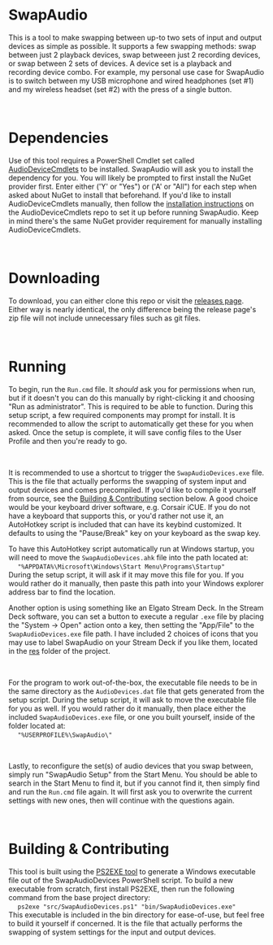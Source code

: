 
# SwapAudio

This is a tool to make swapping between up-to two sets of input and output devices as simple as possible. It
supports a few swapping methods: swap between just 2 playback devices, swap betweeen just 2 recording devices,
or swap between 2 sets of devices. A device set is a playback and recording device combo. For example, my
personal use case for SwapAudio is to switch between my USB microphone and wired headphones (set #1) and my
wireless headset (set #2) with the press of a single button.



&nbsp;



# Dependencies

Use of this tool requires a PowerShell Cmdlet set called
[AudioDeviceCmdlets](https://github.com/frgnca/AudioDeviceCmdlets) to be installed. SwapAudio will ask you to
install the dependency for you. You will likely be prompted to first install the NuGet provider first. Enter either
('Y' or "Yes") or ('A' or "All") for each step when asked about NuGet to install that beforehand. If you'd like to
install AudioDeviceCmdlets manually, then follow the
[installation instructions](https://github.com/frgnca/AudioDeviceCmdlets#installation) on the AudioDeviceCmdlets
repo to set it up before running SwapAudio. Keep in mind there's the same NuGet provider requirement for manually
installing AudioDeviceCmdlets.



&nbsp;



# Downloading

To download, you can either clone this repo or visit the [releases page](https://github.com/robmonte/SwapAudio/releases). Either way is nearly identical, the only difference being the release page's zip file will not include
unnecessary files such as git files.



&nbsp;



# Running

To begin, run the `Run.cmd` file. It *should* ask you for permissions when run, but if it doesn't you can do this
manually by right-clicking it and choosing "Run as administrator". This is required to be able to function.
During this setup script, a few required components may prompt for install. It is recommended to allow the script
to automatically get these for you when asked. Once the setup is complete, it will save config files to the User
Profile and then you're ready to go.

&nbsp;

It is recommended to use a shortcut to trigger the `SwapAudioDevices.exe` file. This is the file that actually
performs the swapping of system input and output devices and comes precompiled. If you'd like to compile it yourself
from source, see the [Building & Contributing](#building--contributing) section below. A good choice would be your
keyboard driver software, e.g. Corsair iCUE. If you do not have a keyboard that supports this, or you'd rather not
use it, an AutoHotkey script is included that can have its keybind customized. It defaults to using the
"Pause/Break" key on your keyboard as the swap key.

To have this AutoHotkey script automatically run at Windows startup, you will need to move the
`SwapAudioDevices.ahk` file into the path located at: \
&emsp; `"%APPDATA%\Microsoft\Windows\Start Menu\Programs\Startup"` \
During the setup script, it will ask if it may move this file for you. If you would rather do it manually, then
paste this path into your Windows explorer address bar to find the location.

Another option is using something like an Elgato Stream Deck. In the Stream Deck software, you can set a button to
execute a regular `.exe` file by placing the "System -> Open" action onto a key, then setting the "App/File" to
the `SwapAudioDevices.exe` file path. I have included 2 choices of icons that you may use to label SwapAudio on
your Stream Deck if you like them, located in the [res](./res) folder of the project.

&nbsp;

For the program to work out-of-the-box, the executable file needs to be in the same directory as the
`AudioDevices.dat` file that gets generated from the setup script. During the setup script, it will ask to move
the executable file for you as well. If you would rather do it manually, then place either the included
`SwapAudioDevices.exe` file, or one you built yourself, inside of the folder located at: \
&emsp; `"%USERPROFILE%\SwapAudio\"`

&nbsp;

Lastly, to reconfigure the set(s) of audio devices that you swap between, simply run "SwapAudio Setup" from the
Start Menu. You should be able to search in the Start Menu to find it, but if you cannot find it, then simply
find and run the `Run.cmd` file again. It will first ask you to overwrite the current settings with new ones,
then will continue with the questions again.



&nbsp;



# Building & Contributing

This tool is built using the [PS2EXE tool](https://github.com/MScholtes/PS2EXE) to generate a Windows executable
file out of the SwapAudioDevices PowerShell script. To build a new executable from scratch, first install PS2EXE,
then run the following command from the base project directory: \
&emsp; `ps2exe "src/SwapAudioDevices.ps1" "bin/SwapAudioDevices.exe"` \
This executable is included in the bin directory for ease-of-use, but feel free to build it yourself if concerned.
It is the file that actually performs the swapping of system settings for the input and output devices.
